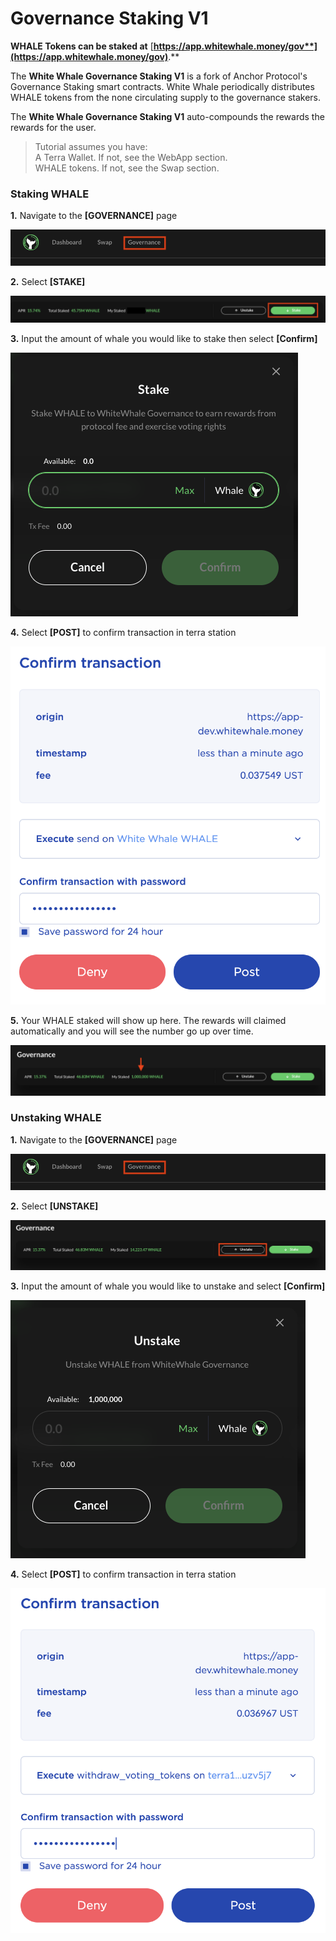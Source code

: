 # Governance Staking V1

**WHALE Tokens can be staked at** [**https://app.whitewhale.money/gov**](https://app.whitewhale.money/gov)**.**

The **White Whale Governance Staking V1** is a fork of Anchor Protocol's Governance Staking smart contracts. White Whale periodically distributes WHALE tokens from the none circulating supply to the governance stakers.

The **White Whale Governance Staking V1** auto-compounds the rewards the rewards for the user. 

> Tutorial assumes you have:  
> A Terra Wallet. If not, see the WebApp section.  
> WHALE tokens. If not, see the Swap section. 

### Staking WHALE

**1.** Navigate to the **\[GOVERNANCE\]** page

![](assets/governance1.png)

**2.** Select **\[STAKE\]**

![](assets/governance2.png)

**3.** Input the amount of whale you would like to stake then select **\[Confirm\]** 

![](assets/governance3.png)

**4.** Select **\[POST\]** to confirm transaction in terra station 

![](assets/governance4.png)

**5.** Your WHALE staked will show up here. The rewards will claimed automatically and you will see the number go up over time. 

![](assets/governance5.png)

### Unstaking WHALE

**1.** Navigate to the **\[GOVERNANCE\]** page

![](assets/governance1.png)

**2.** Select **\[UNSTAKE\]**

![](assets/governance6.png)

**3.** Input the amount of whale you would like to unstake and select **\[Confirm\]**

![](assets/governance7.png)

**4.** Select **\[POST\]** to confirm transaction in terra station 

![](assets/governance8.png)


